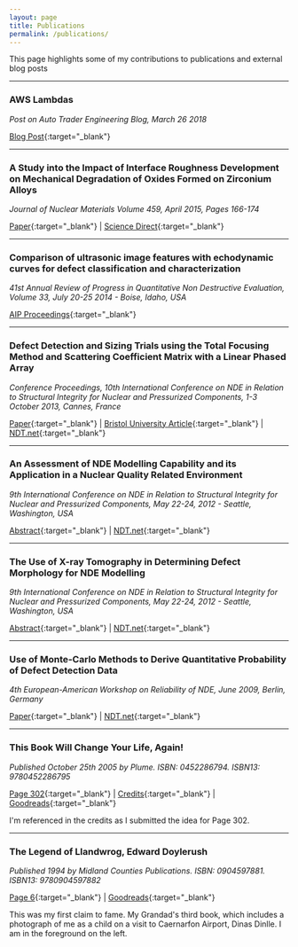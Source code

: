 ```yaml
---
layout: page
title: Publications
permalink: /publications/
---
```


This page highlights some of my contributions to publications and external blog posts

---

### AWS Lambdas

*Post on Auto Trader Engineering Blog, March 26 2018*

[Blog Post][aws_lambdas]{:target="_blank"}

---

### A Study into the Impact of Interface Roughness Development on Mechanical Degradation of Oxides Formed on Zirconium Alloys

*Journal of Nuclear Materials Volume 459, April 2015, Pages 166-174*

[Paper][zirc_paper]{:target="_blank"}
 \| 
[Science Direct][zirc_scidirect]{:target="_blank"}


---

### Comparison of ultrasonic image features with echodynamic curves for defect classification and characterization

*41st Annual Review of Progress in Quantitative Non Destructive Evaluation, Volume 33, July 20-25 2014 - Boise, Idaho, USA*

[AIP Proceedings][defect_classification_scitation]{:target="_blank"}

---

### Defect Detection and Sizing Trials using the Total Focusing Method and Scattering Coefficient Matrix with a Linear Phased Array

*Conference Proceedings, 10th International Conference on NDE in Relation to Structural Integrity for Nuclear and Pressurized Components, 1-3 October 2013, Cannes, France*

[Paper][bristol_paper]{:target="_blank"}
 \| 
[Bristol University Article][bristol_uni]{:target="_blank"}
 \| 
[NDT.net][ndtnet_blind_trials]{:target="_blank"}

---

### An Assessment of NDE Modelling Capability and its Application in a Nuclear Quality Related Environment

*9th International Conference on NDE in Relation to Structural Integrity for Nuclear and Pressurized Components, May 22-24, 2012 - Seattle, Washington, USA*

[Abstract][nde_modelling_abstract]{:target="_blank"}
 \| 
[NDT.net][ndtnet_nde_modelling]{:target="_blank"}

---

### The Use of X-ray Tomography in Determining Defect Morphology for NDE Modelling

*9th International Conference on NDE in Relation to Structural Integrity for Nuclear and Pressurized Components, May 22-24, 2012 - Seattle, Washington, USA*

[Abstract][xray_tomo_abstract]{:target="_blank"}
 \| 
[NDT.net][ndtnet_xray_tomo]{:target="_blank"}

---

### Use of Monte-Carlo Methods to Derive Quantitative Probability of Defect Detection Data

*4th European-American Workshop on Reliability of NDE, June 2009, Berlin, Germany*

[Paper][monte_carlo_paper]{:target="_blank"}
 \| 
[NDT.net][ndtnet_monte_carlo]{:target="_blank"}

---

### This Book Will Change Your Life, Again!

*Published October 25th 2005 by Plume. ISBN: 0452286794. ISBN13: 9780452286795* 

[Page 302][benrik_page302]{:target="_blank"}
 \| 
[Credits][benrik_credits]{:target="_blank"}
 \| 
[Goodreads][benrik_goodreads]{:target="_blank"}

I'm referenced in the credits as I submitted the idea for Page 302.

---

### The Legend of Llandwrog, Edward Doylerush

*Published 1994 by Midland Counties Publications. ISBN: 0904597881. ISBN13: 9780904597882*

[Page 6][llandwrog_page6]{:target="_blank"}
 \| 
[Goodreads][llandwrog_goodreads]{:target="_blank"}

This was my first claim to fame. My Grandad's third book, which includes a photograph of me as a child on a visit to Caernarfon Airport, Dinas Dinlle. I am in the foreground on the left.


[aws_lambdas]: https://engineering.autotrader.co.uk/2018/03/26/data-lake-monitoring-with-aws-lambdas.html

[zirc_paper]: /assets/publications/zirc.pdf
[zirc_scidirect]: https://www.sciencedirect.com/science/article/pii/S002231151500032X

[defect_classification_scitation]: https://aip.scitation.org/doi/abs/10.1063/1.4914703?journalCode=apc

[ndtnet_blind_trials]: https://www.ndt.net/search/docs.php3?showForm=off&id=18530
[bristol_uni]: http://www.bristol.ac.uk/red/industry/impact-acceleration/casestudy-ktsamec.html
[bristol_paper]: /assets/publications/cannes_paper.pdf

[ndtnet_nde_modelling]: https://www.ndt.net/search/docs.php3?showForm=off&id=14674
[nde_modelling_abstract]: /assets/publications/nde_modelling_capability.pdf

[ndtnet_xray_tomo]: https://www.ndt.net/search/docs.php3?showForm=off&id=14723
[xray_tomo_abstract]: /assets/publications/xray_tomography.pdf

[monte_carlo_paper]: /assets/publications/monte-carlo.pdf
[ndtnet_monte_carlo]: https://www.ndt.net/search/docs.php3?showForm=off&id=8344

[benrik_goodreads]: https://www.goodreads.com/book/show/157219.This_Book_Will_Change_Your_Life_Again
[benrik_page302]: /assets/publications/benrik_302.jpg
[benrik_credits]: /assets/publications/benrik_credits.jpg

[llandwrog_page6]: /assets/publications/llandwrog.jpg
[llandwrog_goodreads]: https://www.goodreads.com/book/show/5718159-the-legend-of-llandwrog
